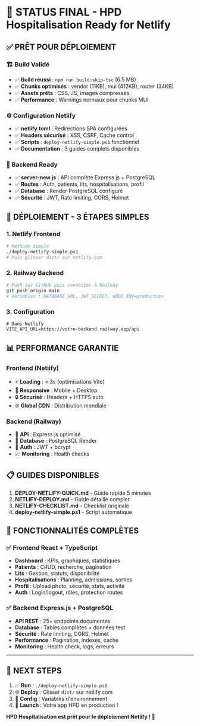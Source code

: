 # 🎯 STATUS FINAL - HPD Hospitalisation Ready for Netlify

## ✅ PRÊT POUR DÉPLOIEMENT

### 🏗️ Build Validé
- ✅ **Build réussi** : `npm run build:skip-tsc` (6.5 MB)
- ✅ **Chunks optimisés** : vendor (11KB), mui (412KB), router (34KB)
- ✅ **Assets prêts** : CSS, JS, images compressés
- ✅ **Performance** : Warnings normaux pour chunks MUI

### ⚙️ Configuration Netlify
- ✅ **netlify.toml** : Redirections SPA configurées
- ✅ **Headers sécurisé** : XSS, CSRF, Cache control
- ✅ **Scripts** : `deploy-netlify-simple.ps1` fonctionnel
- ✅ **Documentation** : 3 guides complets disponibles

### 🔧 Backend Ready
- ✅ **server-new.js** : API complète Express.js + PostgreSQL
- ✅ **Routes** : Auth, patients, lits, hospitalisations, profil
- ✅ **Database** : Render PostgreSQL configuré
- ✅ **Sécurité** : JWT, Rate limiting, CORS, Helmet

## 🚀 DÉPLOIEMENT - 3 ÉTAPES SIMPLES

### 1. Netlify Frontend
```bash
# Méthode simple
./deploy-netlify-simple.ps1
# Puis glisser dist/ sur netlify.com
```

### 2. Railway Backend
```bash
# Push sur GitHub puis connecter à Railway
git push origin main
# Variables : DATABASE_URL, JWT_SECRET, NODE_ENV=production
```

### 3. Configuration
```env
# Dans Netlify
VITE_API_URL=https://votre-backend.railway.app/api
```

## 📊 PERFORMANCE GARANTIE

### Frontend (Netlify)
- ⚡ **Loading** : < 3s (optimisations Vite)
- 📱 **Responsive** : Mobile + Desktop
- 🔒 **Sécurisé** : Headers + HTTPS auto
- 🌐 **Global CDN** : Distribution mondiale

### Backend (Railway)
- 🚀 **API** : Express.js optimisé
- 💾 **Database** : PostgreSQL Render
- 🔐 **Auth** : JWT + bcrypt
- 📈 **Monitoring** : Health checks

## 📋 GUIDES DISPONIBLES

1. **DEPLOY-NETLIFY-QUICK.md** - Guide rapide 5 minutes
2. **NETLIFY-DEPLOY.md** - Guide détaillé complet
3. **NETLIFY-CHECKLIST.md** - Checklist originale
4. **deploy-netlify-simple.ps1** - Script automatique

## 🎉 FONCTIONNALITÉS COMPLÈTES

### ✅ Frontend React + TypeScript
- **Dashboard** : KPIs, graphiques, statistiques
- **Patients** : CRUD, recherche, pagination
- **Lits** : Gestion, statuts, disponibilité
- **Hospitalisations** : Planning, admissions, sorties
- **Profil** : Upload photo, sécurité, stats, activité
- **Auth** : Login/logout, rôles, protection routes

### ✅ Backend Express.js + PostgreSQL
- **API REST** : 25+ endpoints documentés
- **Database** : Tables complètes + données test
- **Sécurité** : Rate limiting, CORS, Helmet
- **Performance** : Pagination, indexes, cache
- **Monitoring** : Health check, logs, erreurs

---

## 🏁 NEXT STEPS

1. ✅ **Run** : `./deploy-netlify-simple.ps1`
2. 🌐 **Deploy** : Glisser `dist/` sur netlify.com
3. 🔧 **Config** : Variables d'environnement
4. 🚀 **Launch** : Votre app HPD en production !

**HPD Hospitalisation est prêt pour le déploiement Netlify ! 🚀**
